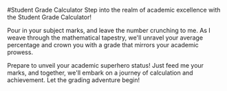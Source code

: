 #Student Grade Calculator
Step into the realm of academic excellence with the Student Grade Calculator!

Pour in your subject marks, and leave the number crunching to me. As I weave through the mathematical tapestry, we'll unravel your average percentage and crown you with a grade that mirrors your academic prowess.

Prepare to unveil your academic superhero status! Just feed me your marks, and together, we'll embark on a journey of calculation and achievement. Let the grading adventure begin!
